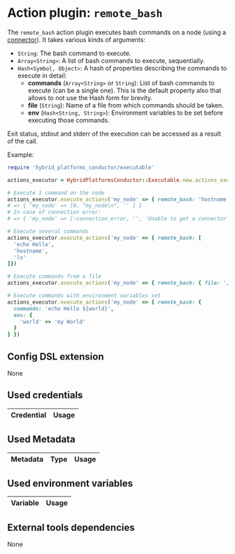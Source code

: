 # Action plugin: `remote_bash`

The `remote_bash` action plugin executes bash commands on a node (using a [connector](../connector)).
It takes various kinds of arguments:
* `String`: The bash command to execute.
* `Array<String>`: A list of bash commands to execute, sequentially.
* `Hash<Symbol, Object>`: A hash of properties describing the commands to execute in detail:
  * **commands** (`Array<String>` or `String`): List of bash commands to execute (can be a single one). This is the default property also that allows to not use the Hash form for brevity.
  * **file** (`String`): Name of a file from which commands should be taken.
  * **env** (`Hash<String, String>`): Environment variables to be set before executing those commands.

Exit status, stdout and stderr of the execution can be accessed as a result of the call.

Example:
```ruby
require 'hybrid_platforms_conductor/executable'

actions_executor = HybridPlatformsConductor::Executable.new.actions_executor

# Execute 1 command on the node
actions_executor.execute_actions('my_node' => { remote_bash: 'hostname' })
# => { 'my_node' => [0, "my_node\n", '' ] }
# In case of connection error:
# => { 'my_node' => [:connection_error, '', 'Unable to get a connector to my_node'] }

# Execute several commands
actions_executor.execute_actions('my_node' => { remote_bash: [
  'echo Hello',
  'hostname',
  'ls'
]})

# Execute commands from a file
actions_executor.execute_actions('my_node' => { remote_bash: { file: '/path/to/my/file.cmds' } })

# Execute commands with environment variables set
actions_executor.execute_actions('my_node' => { remote_bash: {
  commands: 'echo Hello ${world}',
  env: {
    'world' => 'my World'
  }
} })

```

## Config DSL extension

None

## Used credentials

| Credential | Usage
| --- | --- |

## Used Metadata

| Metadata | Type | Usage
| --- | --- | --- |

## Used environment variables

| Variable | Usage
| --- | --- |

## External tools dependencies

None
